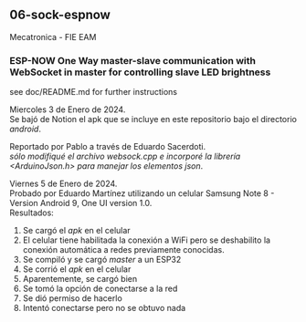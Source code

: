 ##  06-sock-espnow

  Mecatronica - FIE
  EAM

### ESP-NOW One Way master-slave communication with WebSocket in master for controlling slave LED brightness

  see doc/README.md for further instructions

  Miercoles 3 de Enero de 2024.  
  Se bajó de Notion el apk que se incluye en este repositorio bajo el directorio _android_.  

  Reportado por Pablo a través de Eduardo Sacerdoti.  
  _sólo modifiqué el archivo websock.cpp e incorporé la librería <ArduinoJson.h> para manejar los elementos json_.  

  Viernes 5 de Enero de 2024.  
  Probado por Eduardo Martínez utilizando un celular Samsung Note 8 - Version Android 9, One UI version 1.0.  
  Resultados:
  1. Se cargó el _apk_ en el celular
  2. El celular tiene habilitada la conexión a WiFi pero se deshabilito la conexión automática a redes previamente conocidas.
  3. Se compiló y se cargó _master_ a un ESP32
  4. Se corrió el _apk_ en el celular
  5. Aparentemente, se cargó bien
  6. Se tomó la opción de conectarse a la red
  7. Se dió permiso de hacerlo
  8. Intentó conectarse pero no se obtuvo nada




